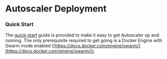 # Autoscaler Deployment

### Quick Start

The [quick-start](quick-start) guide is provided to make it easy to get Autoscaler up and running. The only prerequisite required to get going is a Docker Engine with Swarm mode enabled ([https://docs.docker.com/engine/swarm/](https://docs.docker.com/engine/swarm/)).